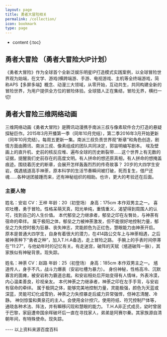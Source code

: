 ```yaml
---
layout: page
title: 勇者大冒险相关
permalink: /collection/
icon: bookmark
type: page
---
```

* content
{:toc}


## 勇者大冒险 （勇者大冒险大IP计划）


《勇者大冒险》作为全球首个全新泛娱乐明星IP打造模式实践案例，以全球冒险世界观为始端，在文学、游戏(横跨端游、手游、电视游戏、主机等全终端游戏，简称APS【多屏多端】概念、动漫三大领域，从零开始，互动共生，共同构建全新的冒险世界，为用户提供全方位的冒险体验。全球猎人正在集结，冒险无界，横扫一切!


## 勇者大冒险三维网络动画


三维网络动画《勇者大冒险》是腾讯动漫携手南派三叔与像素软件合力打造的悬疑探秘巨作。2015年3月开播第一季（同年10月完结），第二季2016年3月开始更新（同年10月完结）。每周五更新一集。南派三叔负责世界观“断章”和角色创造，剧情方面由腾讯、南派三叔、像素组成的团队共同决定，郭宙明编写剧本。
埃及壁画上的直升机、史前的核反应堆、遍布全球的历史断裂带…...这个世界上有无数的证据，提醒我们史前存在的高度文明。有人拼命的想还原真相，有人拼命的想掩盖痕迹。围绕着历史的断章，会展开怎样轰轰烈烈的传奇故事？
20岁的大四学生安岩，偶遇馗道高手神荼，原本科学的生活节奏瞬间被打破，死而复生，借尸还魂……各种谜团接踵而来，还有神秘组织的相助。也许，更大的考验还在后面。

### 主要人物
姓名：安岩
CV：王梓
年龄：20（初登场）
身高：175cm
本作双男主之一。
喜欢吐槽，勇于冒险。性格呆萌天真，阳光单纯，重情重义，渴望得到周围人的认可，找到自己的人生价值。
本代郁垒之力继承者，郁垒之印在左臀处，与神荼有宿命的牵绊。
属于极阳之体，郁垒之力被神荼激发，但不能很好地控制力量，郁垒之力失控时极为狂暴、丧失神志，灵能颜色为正红色，慧眼能力由神荼开启。
原本是普通大四学生，自身有着很大的潜力，在414路公交车上与神荼相遇，之后被神荼种下“勇者之种”，加入T.H.A备选，走上冒险之路。
手腕上的手表时间停滞在“11:27”，与他幼年时的记忆有关。有走迷宫，破阵的天赋（馗道破阵一脉），其家族似有神秘背景。现失踪。

姓名：神荼
CV：赵路
年龄：25（初登场）
身高：185cm
本作双男主之一。
馗道传人，身手不凡，战斗力爆表（安岩吐槽为暴力）。
身份神秘，性格高冷、沉默寡言的面瘫，被安岩称为霸道总裁。和安岩相处后开始变得有人情味，外表冷漠，内心温柔善良，珍视亲友。
本代神荼之力继承者，神荼之印在左手手背，与安岩有宿命的牵绊。
属于极阴之体，能够完美地控制力量，灵能极强，颜色为天蓝或深蓝，灵能可幻化成雪豹，神荼之力失控暴走后威力异常强悍，但神志清醒、冷静。
神剑惊蛰和黄泉花的主人。会使用金针控穴，使用符纸、符咒控制尸体等，通晓各种术法、阵法，并有瞬移闪现和慧眼的能力。
T.H.A非正式成员，幼时曾居于巴黎，家庭遭帝国余晖破坏后一直在寻找家人，弟弟是阿赛尔秦。其家族源自清朝年间，有特殊使命。现失踪。


---- 以上资料来源百度百科
